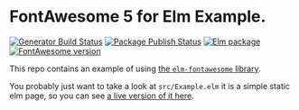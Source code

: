 # FontAwesome 5 for Elm Example.

[![Generator Build Status](https://img.shields.io/github/workflow/status/lattyware/elm-fontawesome-generator/Build?label=generator%20build&logo=github)](https://github.com/Lattyware/elm-fontawesome-generator/actions/workflows/build.yml)
[![Package Publish Status](https://img.shields.io/github/workflow/status/lattyware/elm-fontawesome/Publish?label=package%20publish&logo=github)](https://github.com/Lattyware/elm-fontawesome/actions/workflows/publish.yml)
[![Elm package](https://img.shields.io/elm-package/v/lattyware/elm-fontawesome?logo=elm)](https://package.elm-lang.org/packages/lattyware/elm-fontawesome/latest/)
[![FontAwesome version](https://img.shields.io/github/package-json/dependency-version/lattyware/elm-fontawesome-generator/@fortawesome/fontawesome-svg-core?label=FontAwesome&logo=fontawesome)](https://github.com/Lattyware/elm-fontawesome-generator/blob/main/package.json)

This repo contains an example of using [the `elm-fontawesome`
library][elm-fontawesome].

[elm-fontawesome]: https://github.com/Lattyware/elm-fontawesome

You probably just want to take a look at `src/Example.elm` it is a simple
static elm page, so you can see [a live version of it here][live].

[live]: https://lattyware.github.io/elm-fontawesome-example/
